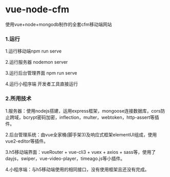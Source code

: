 # vue-node-cfm
使用vue+node+mongodb制作的全套cfm移动端网站

### 1.运行
1.运行移动端npm run serve

2.运行服务器 nodemon server

3.运行后台管理界面 npm run serve 

4.运行小程序端 开发者工具直接运行


### 2.所用技术
1.服务器：使用nodejs搭建，运用express框架，mongoose连接数据库，cors防止跨域，bcrypt密码加密，inflection，multer，webtoken，http-assert等插件。

2.后台管理系统：由vue全家桶(脚手架3)及响应式框架elementUI组成，使用vue2-editor等插件。

3.h5移动端界面：vueRouter + vue-cli3 + vuex + axios + sass等，使用了dayjs，swiper，vue-video-player，timeago.js等小插件。

4.小程序端：与h5移动端使用的相同接口，没有使用框架且还没有完成。
